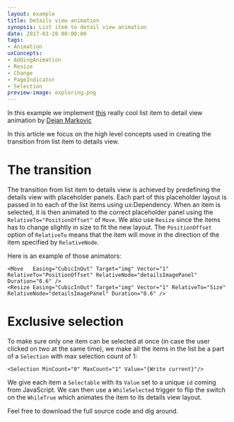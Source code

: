 ```yaml
---
layout: example
title: Details view animation
synopsis: List item to detail view animation
date: 2017-03-28 00:00:00
tags:
- Animation
uxConcepts:
- AddingAnimation
- Resize
- Change
- PageIndicator
- Selection
preview-image: exploring.png
---
```

In this example we implement [this](https://dribbble.com/shots/2311820-Exploring) really cool list item to detail view animation by [Dejan Markovic](https://dribbble.com/DejanMarkovic)

In this article we focus on the high level concepts used in creating the transition from list item to details view.

# The transition

The transition from list item to details view is achieved by predefining the details view with placeholder panels. Each part of this placeholder layout is passed in to each of the list items using ux:Dependency. When an item is selected, it is then animated to the correct placeholder panel using the `RelativeTo="PositionOffset"` of `Move`. We also use `Resize` since the items has to change slightly in size to fit the new layout. The `PositionOffset` option of `RelativeTo` means that the item will move in the direction of the item specified by `RelativeNode`.

Here is an example of those animators:

```
<Move   Easing="CubicInOut" Target="img" Vector="1" RelativeTo="PositionOffset" RelativeNode="detailsImagePanel" Duration="0.6" />
<Resize Easing="CubicInOut" Target="img" Vector="1" RelativeTo="Size" RelativeNode="detailsImagePanel" Duration="0.6" />
```

# Exclusive selection

To make sure only one item can be selected at once (in case the user clicked on two at the same time), we make all the items in the list be a part of a `Selection` with max selection count of 1:

```
<Selection MinCount="0" MaxCount="1" Value="{Write current}"/>
```

We give each item a `Selectable` with its `Value` set to a unique `id` coming from JavaScript. We can then use a `WhileSelected` trigger to flip the switch on the `WhileTrue` which animates the item to its details view layout.

Feel free to download the full source code and dig around.
